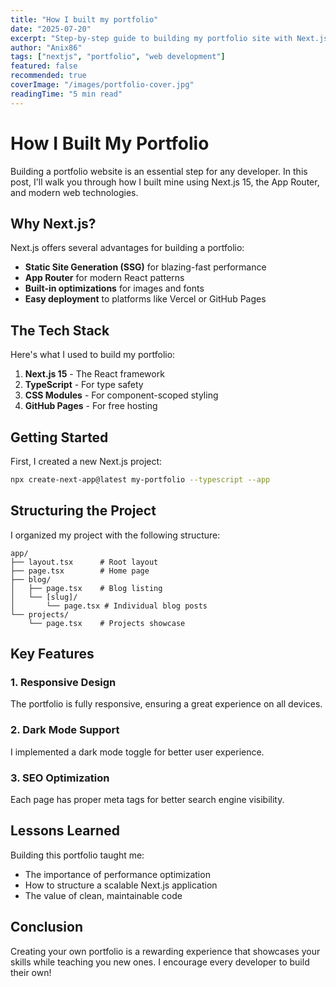 ```yaml
---
title: "How I built my portfolio"
date: "2025-07-20"
excerpt: "Step-by-step guide to building my portfolio site with Next.js."
author: "Anix86"
tags: ["nextjs", "portfolio", "web development"]
featured: false
recommended: true
coverImage: "/images/portfolio-cover.jpg"
readingTime: "5 min read"
---
```


# How I Built My Portfolio

Building a portfolio website is an essential step for any developer. In this post, I'll walk you through how I built mine using Next.js 15, the App Router, and modern web technologies.

## Why Next.js?

Next.js offers several advantages for building a portfolio:

- **Static Site Generation (SSG)** for blazing-fast performance
- **App Router** for modern React patterns
- **Built-in optimizations** for images and fonts
- **Easy deployment** to platforms like Vercel or GitHub Pages

## The Tech Stack

Here's what I used to build my portfolio:

1. **Next.js 15** - The React framework
2. **TypeScript** - For type safety
3. **CSS Modules** - For component-scoped styling
4. **GitHub Pages** - For free hosting

## Getting Started

First, I created a new Next.js project:

```bash
npx create-next-app@latest my-portfolio --typescript --app
```

## Structuring the Project

I organized my project with the following structure:

```
app/
├── layout.tsx      # Root layout
├── page.tsx        # Home page
├── blog/
│   ├── page.tsx    # Blog listing
│   └── [slug]/
│       └── page.tsx # Individual blog posts
└── projects/
    └── page.tsx    # Projects showcase
```

## Key Features

### 1. Responsive Design
The portfolio is fully responsive, ensuring a great experience on all devices.

### 2. Dark Mode Support
I implemented a dark mode toggle for better user experience.

### 3. SEO Optimization
Each page has proper meta tags for better search engine visibility.

## Lessons Learned

Building this portfolio taught me:
- The importance of performance optimization
- How to structure a scalable Next.js application
- The value of clean, maintainable code

## Conclusion

Creating your own portfolio is a rewarding experience that showcases your skills while teaching you new ones. I encourage every developer to build their own!
